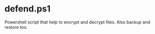 # defend.ps1
Powershell script that help to encrypt and decrypt files. Also backup and restore too.
